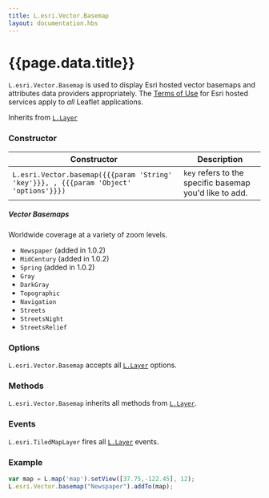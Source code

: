 ```yaml
---
title: L.esri.Vector.Basemap
layout: documentation.hbs
---
```


# {{page.data.title}}

`L.esri.Vector.Basemap` is used to display Esri hosted vector basemaps and attributes data providers appropriately. The [Terms of Use](https://github.com/esri/esri-leaflet#terms) for Esri hosted services apply to *all* Leaflet applications.

Inherits from [`L.Layer`](http://leafletjs.com/reference-1.0.0.html#layer)

### Constructor

<table>
    <thead>
        <tr>
            <th>Constructor</th>
            <th>Description</th>
        </tr>
    </thead>
    <tbody>
        <tr>
            <td><code class="nobr">L.esri.Vector.basemap({{{param 'String' 'key'}}}, , {{{param 'Object' 'options'}}})</code></td>
            <td><code>key</code> refers to the specific basemap you'd like to add.
        </tr>
    </tbody>
</table>


##### Vector Basemaps

Worldwide coverage at a variety of zoom levels.

* `Newspaper` (added in 1.0.2)
* `MidCentury` (added in 1.0.2)
* `Spring` (added in 1.0.2)
* `Gray`
* `DarkGray`
* `Topographic`
* `Navigation`
* `Streets`
* `StreetsNight`
* `StreetsRelief`

### Options

`L.esri.Vector.Basemap` accepts all [`L.Layer`](http://leafletjs.com/reference-1.0.0.html#layer) options.


### Methods

`L.esri.Vector.Basemap` inherits all methods from [`L.Layer`](http://leafletjs.com/reference-1.0.0.html#layer).

### Events

`L.esri.TiledMapLayer` fires all  [`L.Layer`](http://leafletjs.com/reference-1.0.0.html#layer) events.

### Example

```js
var map = L.map('map').setView([37.75,-122.45], 12);
L.esri.Vector.basemap("Newspaper").addTo(map);
```
